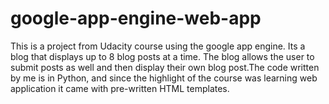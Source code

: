 # google-app-engine-web-app

This is a project from Udacity course using the google app engine. Its a blog that displays up to 8 blog posts at a 
time. The blog allows the user to submit posts as well and then display their own blog post.The code written by me is 
in Python, and since the highlight of the course was learning web application it came with pre-written HTML templates. 

